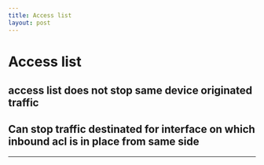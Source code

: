 ```yaml
---
title: Access list
layout: post
---
```

    
# Access list

## access list does not stop same device originated traffic 

## Can stop traffic destinated for interface on which inbound acl is in place from same side 

---
